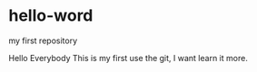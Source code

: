 # hello-word
my first repository

Hello Everybody
This is my first use the git, I want learn it more.
